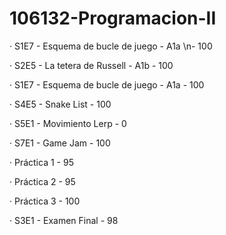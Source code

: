 # 106132-Programacion-II

· S1E7 - Esquema de bucle de juego - A1a
    \n- 100

· S2E5 - La tetera de Russell - A1b
    - 100

· S1E7 - Esquema de bucle de juego - A1a
    - 100

· S4E5 - Snake List
    - 100

· S5E1 - Movimiento Lerp
    - 0

· S7E1 - Game Jam
    - 100

· Práctica 1
    - 95

· Práctica 2
    - 95

· Práctica 3
    - 100

· S3E1 - Examen Final
    - 98